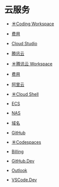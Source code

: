 # 云服务

<div id = "首"></div>
<script src = "../js/首.js"></script>

* [☀️Coding Workspace](https://codecorp.cloudstudio.net/dashboard/workspace)
* [费用](https://codecorp.cloudstudio.net/dashboard/account-overview)
* [Cloud Studio](https://cloudstudio.net/)
* [腾讯云](https://cloud.tencent.com/)
* [☀️腾讯云 Workspace](https://ide.cloud.tencent.com/dashboard/workspace)
* [费用](https://ide.cloud.tencent.com/dashboard/account-overview)

* [阿里云](https://www.aliyun.com/)
* [☀️Cloud Shell](https://shell.aliyun.com/)
* [ECS](https://ecs.console.aliyun.com/)
* [NAS](https://nasnext.console.aliyun.com/)
* [域名](https://dc.console.aliyun.com/)

* [GitHub](https://github.com/)
* [☀️Codespaces](https://github.com/codespaces)
* [Billing](https://github.com/settings/billing/summary)
* [GitHub.Dev](https://github.dev/github/dev)

* [Outlook](https://outlook.live.com/)
* [VSCode.Dev](https://vscode.dev/)
